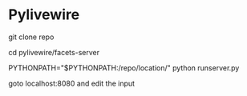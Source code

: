 # Pylivewire

git clone repo

cd pylivewire/facets-server

PYTHONPATH="$PYTHONPATH:/repo/location/" python runserver.py

goto localhost:8080 and edit the input
